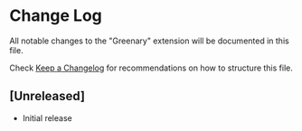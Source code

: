 # Change Log

All notable changes to the "Greenary" extension will be documented in this file.

Check [Keep a Changelog](http://keepachangelog.com/) for recommendations on how to structure this file.

## [Unreleased]

- Initial release
